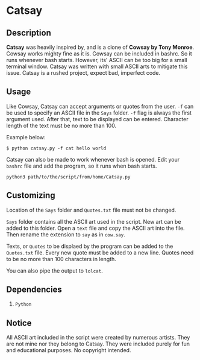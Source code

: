 # Catsay

## Description

**Catsay** was heavily inspired by, and is a clone of **Cowsay by Tony Monroe**. Cowsay works mighty fine as it is. Cowsay can be included in bashrc. So it runs whenever bash starts.
However, its' ASCII can be too big for a small terminal window. Catsay was written with small ASCII arts to mitigate this issue. Catsay is a rushed project, expect bad, imperfect code.

## Usage

Like Cowsay, Catsay can accept arguments or quotes from the user. `-f` can be used to specify an ASCII file in the `Says` folder.
`-f` flag is always the first argument used. After that, text to be displayed can be entered. Character length of the text must be no more than 100.

Example below:

```
$ python catsay.py -f cat hello world
```

Catsay can also be made to work whenever bash is opened. Edit your `bashrc` file and add the program, so it runs when bash starts.

```
python3 path/to/the/script/from/home/Catsay.py
```

## Customizing

Location of the `Says` folder and `Quotes.txt` file must not be changed.

`Says` folder contains all the ASCII art used in the script.
New art can be added to this folder. Open a `text` file and copy the ASCII art into the file. Then rename the extension to `say` as in `cow.say`.

Texts, or `Quotes` to be displaed by the program can be added to the `Quotes.txt` file. Every new quote must be added to a new line. Quotes need to be no more than 100 characters in length.

You can also pipe the output to `lolcat`.

## Dependencies

1. `Python`

## Notice

All ASCII art included in the script were created by numerous artists. They are not mine nor they belong to Catsay. They were included purely for fun and educational purposes. No copyright intended.
